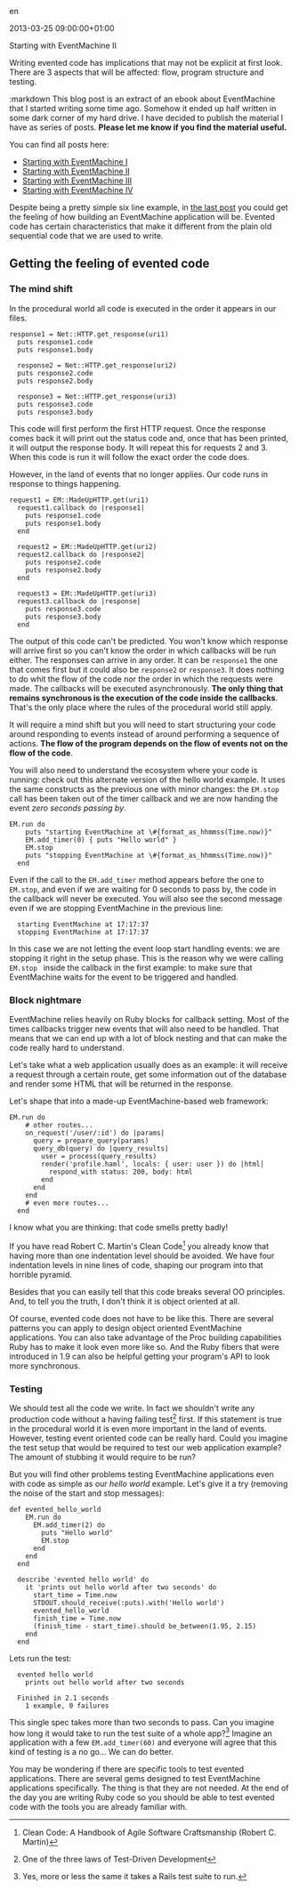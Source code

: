 en

2013-03-25 09:00:00+01:00

Starting with EventMachine II

Writing evented code has implications that may not be explicit at first look. There are 3 aspects that will be affected: flow, program structure and testing.

:markdown
  This blog post is an extract of an ebook about EventMachine that I started
  writing some time ago. Somehow it ended up half written in some dark corner
  of my hard drive. I have decided to publish the material I have as series of
  posts. **Please let me know if you find the material useful.**

  You can find all posts here:

  - [Starting with EventMachine I](/blog/starting-with-eventmachine-i)
  - [Starting with EventMachine II](/blog/starting-with-eventmachine-ii)
  - [Starting with EventMachine III](/blog/starting-with-eventmachine-iii)
  - [Starting with EventMachine IV](/blog/starting-with-eventmachine-iv)

  Despite being a pretty simple six line example, in
  [the last post](/blog/starting-with-eventmachine-i) you could get the
  feeling of how building an EventMachine application will be. Evented code
  has certain characteristics that make it different from the plain old
  sequential code that we are used to write.

  ## Getting the feeling of evented code
  ### The mind shift
  In the procedural world all code is executed in the order it appears in our files.

  <pre><code data-language="ruby">response1 = Net::HTTP.get_response(uri1)
  puts response1.code
  puts response1.body

  response2 = Net::HTTP.get_response(uri2)
  puts response2.code
  puts response2.body

  response3 = Net::HTTP.get_response(uri3)
  puts response3.code
  puts response3.body</code></pre>

  This code will first perform the first HTTP request. Once the response comes back it will print out the status code and, once that has been printed, it will output the response body. It will repeat this for requests 2 and 3. When this code is run it will follow the exact order the code does.

  However, in the land of events that no longer applies. Our code runs in response to things happening.

  <pre><code data-language="ruby">request1 = EM::MadeUpHTTP.get(uri1)
  request1.callback do |response1|
    puts response1.code
    puts response1.body
  end

  request2 = EM::MadeUpHTTP.get(uri2)
  request2.callback do |response2|
    puts response2.code
    puts response2.body
  end

  request3 = EM::MadeUpHTTP.get(uri3)
  request3.callback do |response|
    puts response3.code
    puts response3.body
  end</code></pre>

  The output of this code can't be predicted. You won't know which response will arrive first so you can't know the order in which callbacks will be run either. The responses can arrive in any order. It can be `response1` the one that comes first but it could also be `response2` or `response3`. It does nothing to do whit the flow of the code nor the order in which the requests were made. The callbacks will be executed asynchronously. **The only thing that remains synchronous is the execution of the code inside the callbacks**. That's the only place where the rules of the procedural world still apply.

  It will require a mind shift but you will need to start structuring your code around responding to events instead of around performing a sequence of actions. **The flow of the program depends on the flow of events not on the flow of the code**.

  You will also need to understand the ecosystem where your code is running: check out this alternate version of the hello world example. It uses the same constructs as the previous one with minor changes: the `EM.stop` call has been taken out of the timer callback and we are now handing the event *zero seconds passing by*.

  <pre><code data-language="ruby">EM.run do
    puts "starting EventMachine at \#{format_as_hhmmss(Time.now)}"
    EM.add_timer(0) { puts "Hello world" }
    EM.stop
    puts "stopping EventMachine at \#{format_as_hhmmss(Time.now)}"
  end</code></pre>


  Even if the call to the `EM.add_timer` method appears before the one to `EM.stop`, and even if we are waiting for 0 seconds to pass by, the code in the callback will never be executed. You will also see the second message even if we are stopping EventMachine in the previous line:

      starting EventMachine at 17:17:37
      stopping EventMachine at 17:17:37

  In this case we are not letting the event loop start handling events: we are stopping it right in the setup phase. This is the reason why we were calling  `EM.stop ` inside the callback in the first example: to make sure that EventMachine waits for the event to be triggered and handled.


  ### Block nightmare
  EventMachine relies heavily on Ruby blocks for callback setting. Most of the times callbacks trigger new events that will also need to be handled.  That means that we can end up with a lot of block nesting and that can make the code really hard to understand.

  Let's take what a web application usually does as an example: it will receive a request through a certain route, get some information out of the database and render some HTML that will be returned in the response.

  Let's shape that into a made-up EventMachine-based web framework:

  <pre><code data-language="ruby">EM.run do
    # other routes...
    on_request('/user/:id') do |params|
      query = prepare_query(params)
      query_db(query) do |query_results|
        user = process(query_results)
        render('profile.haml', locals: { user: user }) do |html|
          respond_with status: 200, body: html
        end
      end
    end
    # even more routes...
  end</code></pre>

  I know what you are thinking: that code smells pretty badly!

  If you have read Robert C. Martin's Clean Code[^C1_1] you already know that having more than one indentation level should be avoided. We have four indentation levels in nine lines of code, shaping our program into that horrible pyramid.

  [^C1_1]: Clean Code: A Handbook of Agile Software Craftsmanship (Robert C. Martin)

  Besides that you can easily tell that this code breaks several
  OO principles. And, to tell you the truth, I don't think it is object oriented at all.

  Of course, evented code does not have to be like this. There are several patterns you can apply to design object oriented EventMachine applications. You can also take advantage of the Proc building capabilities Ruby has to make it look even more like so. And the Ruby fibers that were introduced in 1.9 can also be helpful getting your program's API to look more synchronous.


  ### Testing
  We should test all the code we write. In fact we shouldn't write any production code without a having failing test[^C1_02] first. If this statement is true in the procedural world it is even more important in the land of events. However, testing event oriented code can be really hard. Could you imagine the test setup that would be required to test our web application example? The amount of stubbing it would require to be run?

  [^C1_02]: One of the three laws of Test-Driven Development

  But you will find other problems testing EventMachine applications even with code as simple as our *hello world* example. Let's give it a try (removing the noise of the start and stop messages):

  <pre><code data-language="ruby">def evented_hello_world
    EM.run do
      EM.add_timer(2) do
        puts "Hello world"
        EM.stop
      end
    end
  end

  describe 'evented hello world' do
    it 'prints out hello world after two seconds' do
      start_time = Time.now
      STDOUT.should_receive(:puts).with('Hello world')
      evented_hello_world
      finish_time = Time.now
      (finish_time - start_time).should be_between(1.95, 2.15)
    end
  end</code></pre>

  Lets run the test:

      evented hello world
        prints out hello world after two seconds

      Finished in 2.1 seconds
        1 example, 0 failures

  This single spec takes more than two seconds to pass. Can you imagine how long it would take to run the test suite of a whole app?[^C1_03] Imagine an application with a few `EM.add_timer(60)` and everyone will agree that this kind of testing is a no go… We can do better.

  [^C1_03]: Yes, more or less the same it takes a Rails test suite to run.

  You may be wondering if there are specific tools to test evented applications. There are several gems designed to test EventMachine applications specifically. The thing is that they are not needed. At the end of the day you are writing Ruby code so you should be able to test evented code with the tools you are already familiar with.
